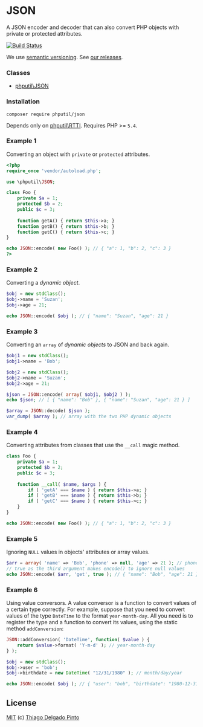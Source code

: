 # JSON

A JSON encoder and decoder that can also convert PHP objects with private or protected attributes.

[![Build Status](https://travis-ci.org/thiagodp/json.svg?branch=master)](https://travis-ci.org/thiagodp/json)

We use [semantic versioning](http://semver.org/). See [our releases](https://github.com/thiagodp/json/releases).

### Classes

* [phputil\JSON](https://github.com/thiagodp/json/blob/master/lib/JSON.php)

### Installation

```command
composer require phputil/json
```
Depends only on [phputil\RTTI](https://github.com/thiagodp/rtti). Requires PHP >= `5.4`.

### Example 1

Converting an object with `private` or `protected` attributes.

```php
<?php
require_once 'vendor/autoload.php';

use \phputil\JSON;

class Foo {
	private $a = 1;
	protected $b = 2;
	public $c = 3;
	
	function getA() { return $this->a; }
	function getB() { return $this->b; }
	function getC() { return $this->c; }
}

echo JSON::encode( new Foo() ); // { "a": 1, "b": 2, "c": 3 }
?>
```

### Example 2

Converting a *dynamic object*.

```php
$obj = new stdClass();
$obj->name = 'Suzan';
$obj->age = 21;

echo JSON::encode( $obj ); // { "name": "Suzan", "age": 21 }
```

### Example 3

Converting an `array` of *dynamic objects* to JSON and back again.

```php
$obj1 = new stdClass();
$obj1->name = 'Bob';

$obj2 = new stdClass();
$obj2->name = 'Suzan';
$obj2->age = 21;

$json = JSON::encode( array( $obj1, $obj2 ) );
echo $json; // [ { "name": "Bob" }, { "name": "Suzan", "age": 21 } ]

$array = JSON::decode( $json );
var_dump( $array ); // array with the two PHP dynamic objects 
```

### Example 4

Converting attributes from classes that use the `__call` magic method.

```php
class Foo {
	private $a = 1;
	protected $b = 2;
	public $c = 3;
	
	function __call( $name, $args ) {
	    if ( 'getA' === $name ) { return $this->a; }
	    if ( 'getB' === $name ) { return $this->b; }
	    if ( 'getC' === $name ) { return $this->c; }
	}
}

echo JSON::encode( new Foo() ); // { "a": 1, "b": 2, "c": 3 }
```

### Example 5

Ignoring `NULL` values in objects' attributes or array values.

```php
$arr = array( 'name' => 'Bob', 'phone' => null, 'age' => 21 ); // phone is null
// true as the third argument makes encode() to ignore null values
echo JSON::encode( $arr, 'get', true ); // { "name": "Bob", "age": 21 }
```

### Example 6

Using value conversors. A value conversor is a function to convert values of a certain type correctly. For example, suppose that you need to convert values of the type `DateTime` to the format `year-month-day`. All you need is to register the type and a function to convert its values, using the static method `addConversion`:

```php
JSON::addConversion( 'DateTime', function( $value ) {
	return $value->format( 'Y-m-d' ); // year-month-day
} );

$obj = new stdClass();
$obj->user = 'bob';
$obj->birthdate = new DateTime( "12/31/1980" ); // month/day/year

echo JSON::encode( $obj ); // { "user": "bob", "birthdate": "1980-12-31" }
```

## License

[MIT](https://choosealicense.com/licenses/mit/) (c) [Thiago Delgado Pinto](https://github.com/thiagodp)